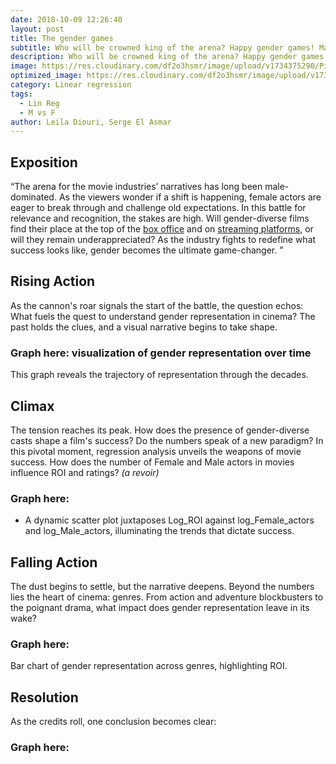 ```yaml
---
date: 2018-10-09 12:26:40
layout: post
title: The gender games
subtitle: Who will be crowned king of the arena? Happy gender games! May the odds be ever in your favor.
description: Who will be crowned king of the arena? Happy gender games! May the odds be ever in your favor.
image: https://res.cloudinary.com/df2o3hsmr/image/upload/v1734375290/Picture_1_m2yzek.png
optimized_image: https://res.cloudinary.com/df2o3hsmr/image/upload/v1734375290/Picture_1_m2yzek.png
category: Linear regression
tags:
  - Lin Reg
  - M vs F
author: Leila Diouri, Serge El Asmar
---
```


## Exposition
“The arena for the movie industries’ narratives has long been male-dominated. As the viewers wonder if a shift is happening, female actors are eager to break through and challenge old expectations. In this battle for relevance and recognition, the stakes are high. Will gender-diverse films find their place at the top of the <a href="#2010-03-03-why-books-should-be-your-priority">box office</a> and on <a href="#2011-05-05-a-wonderful-serenity-has-taken-possession-of-my-entire-soul">streaming platforms</a>, or will they remain underappreciated? As the industry fights to redefine what success looks like, gender becomes the ultimate game-changer. ”

## Rising Action
As the cannon's roar signals the start of the battle, the question echos: What fuels the quest to understand gender representation in cinema? The past holds the clues, and a visual narrative begins to take shape. 
### Graph here: visualization of gender representation over time
This graph reveals the trajectory of representation through the decades.

## Climax
The tension reaches its peak. How does the presence of gender-diverse casts shape a film's success? Do the numbers speak of a new paradigm? In this pivotal moment, regression analysis unveils the weapons of movie success. How does the number of Female and Male actors in movies influence ROI and ratings? *(a revoir)*
### Graph here:
- A dynamic scatter plot juxtaposes Log_ROI against log_Female_actors and log_Male_actors, illuminating the trends that dictate success.

## Falling Action
The dust begins to settle, but the narrative deepens. Beyond the numbers lies the heart of cinema: genres. From action and adventure blockbusters to the poignant drama, what impact does gender representation leave in its wake?
### Graph here:
Bar chart of gender representation across genres, highlighting ROI. 

## Resolution
As the credits roll, one conclusion becomes clear: 
### Graph here:












